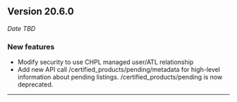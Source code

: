 
## Version 20.6.0
_Date TBD_

### New features
* Modify security to use CHPL managed user/ATL relationship
* Add new API call /certified_products/pending/metadata for high-level information about pending listings. /certified_products/pending is now deprecated.

---
